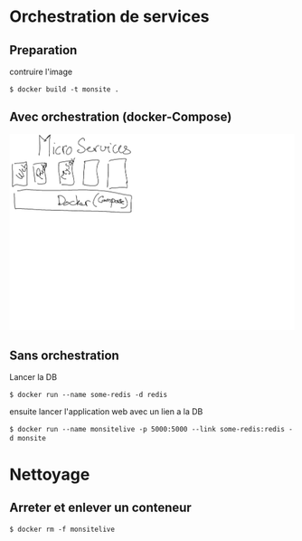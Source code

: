# Orchestration de services

## Preparation
contruire l'image
```
$ docker build -t monsite .
```


## Avec orchestration (docker-Compose)

![alt tag](https://github.com/CollegeBoreal/INF1045-16A/blob/master/5.Orchestration/micro.png)


## Sans orchestration
Lancer la DB
```
$ docker run --name some-redis -d redis
```
ensuite lancer l'application web avec un lien a la DB
```
$ docker run --name monsitelive -p 5000:5000 --link some-redis:redis -d monsite
```

# Nettoyage

## Arreter et enlever un conteneur
```
$ docker rm -f monsitelive
```
